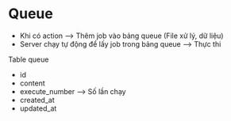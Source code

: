 # Queue

- Khi có action --> Thêm job vào bảng queue (File xử lý, dữ liệu)
- Server chạy tự động để lấy job trong bảng queue --> Thực thi

Table queue

- id
- content
- execute_number --> Số lần chạy
- created_at
- updated_at
